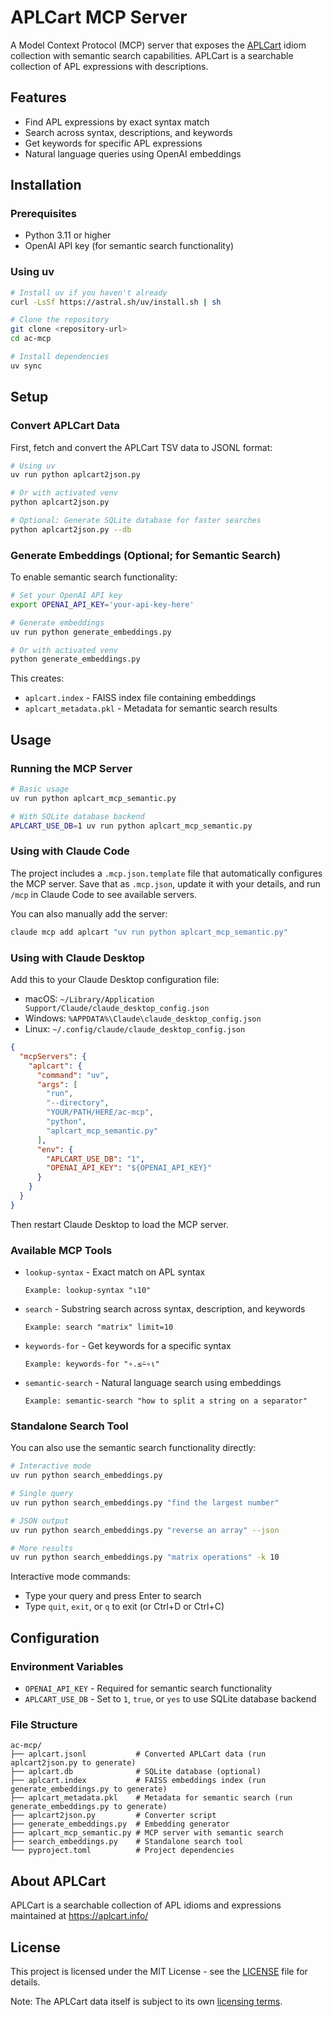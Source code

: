 # APLCart MCP Server

A Model Context Protocol (MCP) server that exposes the [APLCart](https://aplcart.info) idiom collection with semantic search capabilities. APLCart is a searchable collection of APL expressions with descriptions.

## Features

- Find APL expressions by exact syntax match
- Search across syntax, descriptions, and keywords
- Get keywords for specific APL expressions
- Natural language queries using OpenAI embeddings

## Installation

### Prerequisites

- Python 3.11 or higher
- OpenAI API key (for semantic search functionality)

### Using uv

```bash
# Install uv if you haven't already
curl -LsSf https://astral.sh/uv/install.sh | sh

# Clone the repository
git clone <repository-url>
cd ac-mcp

# Install dependencies
uv sync
```

## Setup

### Convert APLCart Data

First, fetch and convert the APLCart TSV data to JSONL format:

```bash
# Using uv
uv run python aplcart2json.py

# Or with activated venv
python aplcart2json.py

# Optional: Generate SQLite database for faster searches
python aplcart2json.py --db
```

### Generate Embeddings (Optional; for Semantic Search)

To enable semantic search functionality:

```bash
# Set your OpenAI API key
export OPENAI_API_KEY='your-api-key-here'

# Generate embeddings
uv run python generate_embeddings.py

# Or with activated venv
python generate_embeddings.py
```

This creates:
- `aplcart.index` - FAISS index file containing embeddings
- `aplcart_metadata.pkl` - Metadata for semantic search results

## Usage

### Running the MCP Server

```bash
# Basic usage
uv run python aplcart_mcp_semantic.py

# With SQLite database backend
APLCART_USE_DB=1 uv run python aplcart_mcp_semantic.py
```

### Using with Claude Code

The project includes a `.mcp.json.template` file that automatically configures the MCP server. Save that as `.mcp.json`, update it with your details, and run `/mcp` in Claude Code to see available servers.

You can also manually add the server:
```bash
claude mcp add aplcart "uv run python aplcart_mcp_semantic.py"
```

### Using with Claude Desktop

Add this to your Claude Desktop configuration file:

- macOS: `~/Library/Application Support/Claude/claude_desktop_config.json`  
- Windows: `%APPDATA%\Claude\claude_desktop_config.json`  
- Linux: `~/.config/claude/claude_desktop_config.json`

```json
{
  "mcpServers": {
    "aplcart": {
      "command": "uv",
      "args": [
        "run",
        "--directory",
        "YOUR/PATH/HERE/ac-mcp",
        "python",
        "aplcart_mcp_semantic.py"
      ],
      "env": {
        "APLCART_USE_DB": "1",
        "OPENAI_API_KEY": "${OPENAI_API_KEY}"
      }
    }
  }
}
```

Then restart Claude Desktop to load the MCP server.

### Available MCP Tools

- `lookup-syntax` - Exact match on APL syntax
  ```
  Example: lookup-syntax "⍳10"
  ```

- `search` - Substring search across syntax, description, and keywords
  ```
  Example: search "matrix" limit=10
  ```

- `keywords-for` - Get keywords for a specific syntax
  ```
  Example: keywords-for "∘.≤⍨∘⍳"
  ```

- `semantic-search` - Natural language search using embeddings
  ```
  Example: semantic-search "how to split a string on a separator"
  ```

### Standalone Search Tool

You can also use the semantic search functionality directly:

```bash
# Interactive mode
uv run python search_embeddings.py

# Single query
uv run python search_embeddings.py "find the largest number"

# JSON output
uv run python search_embeddings.py "reverse an array" --json

# More results
uv run python search_embeddings.py "matrix operations" -k 10
```

Interactive mode commands:
- Type your query and press Enter to search
- Type `quit`, `exit`, or `q` to exit (or Ctrl+D or Ctrl+C)

## Configuration

### Environment Variables

- `OPENAI_API_KEY` - Required for semantic search functionality
- `APLCART_USE_DB` - Set to `1`, `true`, or `yes` to use SQLite database backend

### File Structure

```
ac-mcp/
├── aplcart.jsonl           # Converted APLCart data (run aplcart2json.py to generate)
├── aplcart.db              # SQLite database (optional)
├── aplcart.index           # FAISS embeddings index (run generate_embeddings.py to generate)
├── aplcart_metadata.pkl    # Metadata for semantic search (run generate_embeddings.py to generate)
├── aplcart2json.py         # Converter script
├── generate_embeddings.py  # Embedding generator
├── aplcart_mcp_semantic.py # MCP server with semantic search
├── search_embeddings.py    # Standalone search tool
└── pyproject.toml          # Project dependencies
```

## About APLCart

APLCart is a searchable collection of APL idioms and expressions maintained at https://aplcart.info/

## License

This project is licensed under the MIT License - see the [LICENSE](LICENSE) file for details.

Note: The APLCart data itself is subject to its own [licensing terms](https://github.com/abrudz/aplcart/blob/master/LICENSE).
